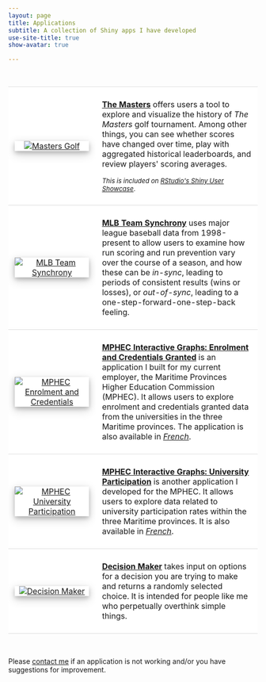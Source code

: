 ```yaml
---
layout: page
title: Applications
subtitle: A collection of Shiny apps I have developed
use-site-title: true
show-avatar: true

---
```


<style type="text/css">
table {
	width: 100%;
}
tr, td {
	border-top: 1px solid #ddd !important;
	border-bottom: 1px solid #ddd;
	padding: 25px 13px 25px !important;
}

.imgshadow {
	box-shadow: 0 4px 8px 0 rgba(0, 0, 0, 0.2), 0 6px 20px 0 rgba(0, 0, 0, 0.19);
	text-align: center;
	transition: all 0.3s ease-in-out;
}

.imgshadow::after {
	z-index: -1;
	opacity: 0;
	box-shadow: 0 4px 8px 0 rgba(0, 0, 0, 0.2), 0 6px 20px 0 rgba(0, 0, 0, 0.19);
	text-align: center;
	transition: opacity 0.3s ease-in-out;
}

.imgshadow:hover {
	transform: scale(1.05, 1.05);
}

.imgshadow:hover::after {
	opacity: 1;
}

</style>

<br/>

<table>
    <colgroup>
       <col span="1" style="width: 35%;">
       <col span="1" style="width: 65%;">
    </colgroup>
    <!-- The Masters Row -->
        <tr>
            <td style="text-align:center" bgcolor="white"><div class="imgshadow"><a href = "https://cjteeter.shinyapps.io/MastersGolf/" target = "_blank"><img src="{{site.url}}/img/app3_mg.png" alt="Masters Golf"></a></div></td>
            <td bgcolor="white"><a href = "https://cjteeter.shinyapps.io/MastersGolf/" target = "_blank"><b>The Masters</b></a> offers users a tool to explore and visualize the history of <i>The Masters</i> golf tournament. Among other things, you can see whether scores have changed over time, play with aggregated historical leaderboards, and review players' scoring averages.
<p></p>
<font size="2"><em>This is included on <a href = "https://shiny.rstudio.com/gallery/" target = "_blank">RStudio's Shiny User Showcase</a></em>.</font></td>
        </tr>
    <!-- MLB Team Synchrony Row -->
        <tr>
            <td style="text-align:center" bgcolor="white"><div class="imgshadow"><a href = "https://cjteeter.shinyapps.io/MLBTeamSynchrony/" target = "_blank"><img src="{{site.url}}/img/app2_ts.png" alt="MLB Team Synchrony"></a></div></td>
            <td bgcolor="white"><a href = "https://cjteeter.shinyapps.io/MLBTeamSynchrony/" target = "_blank"><b>MLB Team Synchrony</b></a> uses major league baseball data from 1998-present to allow users to examine how run scoring and run prevention vary over the course of a season, and how these can be <i>in-sync</i>, leading to periods of consistent results (wins or losses), or <i>out-of-sync</i>, leading to a one-step-forward-one-step-back feeling.</td>
        </tr>
    <!-- MPHEC Enrolment and Credentials Granted Row -->
    	 <tr>
    		<td style="text-align:center" bgcolor="white"><div class="imgshadow"><a href = "https://mphec-cespm.shinyapps.io/interactiveopendata_EN/" target = "_blank"><img src="{{site.url}}/img/app4_mphecE&C.png" alt="MPHEC Enrolment and Credentials"></a></div></td>
    		<td bgcolor="white"><a href = "https://mphec-cespm.shinyapps.io/interactiveopendata_EN/" target = "_blank"><b>MPHEC Interactive Graphs: Enrolment and Credentials Granted</b></a> is an application I built for my current employer, the Maritime Provinces Higher Education Commission (MPHEC). It allows users to explore enrolment and credentials granted data from the universities in the three Maritime provinces. The application is also available in <a href = "https://mphec-cespm.shinyapps.io/interactiveopendata_FR/" target = "_blank"><em>French</em></a>.</td>
       </tr>
    <!-- MPHEC University Participation Rates Row -->
    	<tr>
    		<td style="text-align:center" bgcolor="white"><div class="imgshadow"><a href = "https://mphec-cespm.shinyapps.io/universityparticipation_EN/" target = "_blank"><img src="{{site.url}}/img/app5_mphecPR.png" alt="MPHEC University Participation"></a></div></td>
    		<td bgcolor="white"><a href = "https://mphec-cespm.shinyapps.io/universityparticipation_EN/" target = "_blank"><b>MPHEC Interactive Graphs: University Participation</b></a> is another application I developed for the MPHEC. It allows users to explore data related to university participation rates within the three Maritime provinces. It is also available in <a href = "https://mphec-cespm.shinyapps.io/universityparticipation_FR/" target = "_blank"><em>French</em></a>.</td>
        </tr>
    <!-- Decision Maker Row -->
    	<tr>
    		<td style="text-align:center" bgcolor="white"><div class="imgshadow"><a href = "https://cjteeter.shinyapps.io/DecisionMaker/" target = "_blank"><img src="{{site.url}}/img/app1_dm.png" alt="Decision Maker"></a></div></td>
    		<td bgcolor="white"><a href = "https://cjteeter.shinyapps.io/DecisionMaker/" target = "_blank"><b>Decision Maker</b></a> takes input on options for a decision you are trying to make and returns a randomly selected choice. It is intended for people like me who perpetually overthink simple things.</td>
        </tr>
</table>

<br/>

Please [contact me]({{site.url}}/contact/) if an application is not working and/or you have suggestions for improvement.